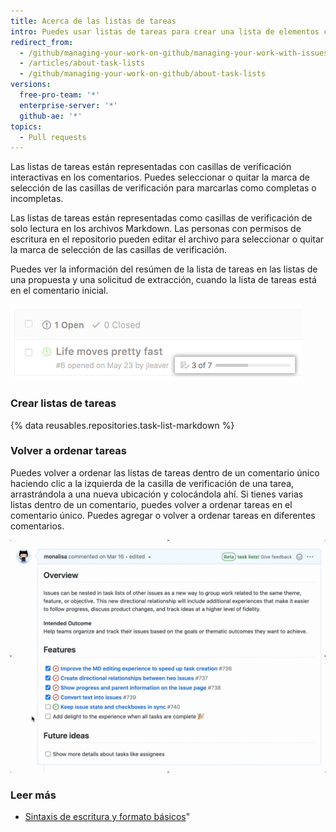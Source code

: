 ```yaml
---
title: Acerca de las listas de tareas
intro: Puedes usar listas de tareas para crear una lista de elementos con casillas de verificación dentro de los comentarios de una solicitud de extracción y de una propuesta o archivos Markdown en tu repositorio.
redirect_from:
  - /github/managing-your-work-on-github/managing-your-work-with-issues-and-pull-requests/about-task-lists
  - /articles/about-task-lists
  - /github/managing-your-work-on-github/about-task-lists
versions:
  free-pro-team: '*'
  enterprise-server: '*'
  github-ae: '*'
topics:
  - Pull requests
---
```


Las listas de tareas están representadas con casillas de verificación interactivas en los comentarios. Puedes seleccionar o quitar la marca de selección de las casillas de verificación para marcarlas como completas o incompletas.

Las listas de tareas están representadas como casillas de verificación de solo lectura en los archivos Markdown. Las personas con permisos de escritura en el repositorio pueden editar el archivo para seleccionar o quitar la marca de selección de las casillas de verificación.

Puedes ver la información del resúmen de la lista de tareas en las listas de una propuesta y una solicitud de extracción, cuando la lista de tareas está en el comentario inicial.

![Resúmen de lista de tareas](/assets/images/help/issues/task-list-summary.png)

### Crear listas de tareas

{% data reusables.repositories.task-list-markdown %}

### Volver a ordenar tareas

Puedes volver a ordenar las listas de tareas dentro de un comentario único haciendo clic a la izquierda de la casilla de verificación de una tarea, arrastrándola a una nueva ubicación y colocándola ahí. Si tienes varias listas dentro de un comentario, puedes volver a ordenar tareas en el comentario único. Puedes agregar o volver a ordenar tareas en diferentes comentarios.

![Volver a ordenar lista de tareas](/assets/images/help/writing/task-list-reordered.gif)

### Leer más

* [Sintaxis de escritura y formato básicos](/articles/basic-writing-and-formatting-syntax)"
